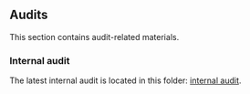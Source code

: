 ## Audits
This section contains audit-related materials.

### Internal audit
The latest internal audit is located in this folder: [internal audit](https://github.com/valory-xyz/solana-sandbox/blob/main/lockbox2/audits/internal).



